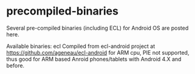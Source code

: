 precompiled-binaries
====================

Several pre-compiled binaries (including ECL) for Android OS are posted here.

Available binaries:
ecl
  Compiled from ecl-android project at https://github.com/ageneau/ecl-android
  for ARM cpu, PIE not supported, thus good for ARM based Anroid phones/tablets 
  with Android 4.X and before.
